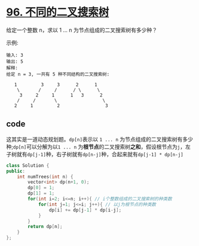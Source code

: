 # [96. 不同的二叉搜索树](https://leetcode-cn.com/problems/unique-binary-search-trees/)

给定一个整数 n，求以 1 ... n 为节点组成的二叉搜索树有多少种？

示例:

    输入: 3
    输出: 5
    解释:
    给定 n = 3, 一共有 5 种不同结构的二叉搜索树:

       1         3     3      2      1
        \       /     /      / \      \
         3     2     1      1   3      2
        /     /       \                 \
       2     1         2                 3

## code

这其实是一道动态规划题。`dp[n]`表示以 `1 ... n` 为节点组成的二叉搜索树有多少种;`dp[n]`可以分解为以`1 ... n` 为**根节点**的二叉搜索树**之和**，假设根节点为`j`，左子树就有`dp[j-1]`种，右子树就有`dp[n-j]`种，合起来就有`dp[j-1] * dp[n-j]`

```c++
class Solution {
public:
    int numTrees(int n) {
        vector<int> dp(n+1, 0);
        dp[0] = 1;
        dp[1] = 1;
        for(int i=2; i<=n; i++){ // i个整数组成的二叉搜索树的种类数
            for(int j=1; j<=i; j++){ // 以j为根节点的种类数
                dp[i] += dp[j-1] * dp[i-j];
            } 
        }
        return dp[n];
    }
};
```
